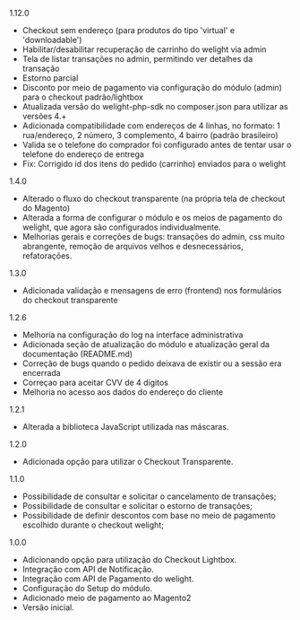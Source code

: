 1.12.0
- Checkout sem endereço (para produtos do tipo 'virtual' e 'downloadable')
- Habilitar/desabilitar recuperação de carrinho do welight via admin
- Tela de listar transações no admin, permitindo ver detalhes da transação
- Estorno parcial
- Disconto por meio de pagamento via configuração do módulo (admin) para o checkout padrão/lightbox
- Atualizada versão do welight-php-sdk no composer.json para utilizar as versões 4.+
- Adicionada compatibilidade com endereços de 4 linhas, no formato: 1 rua/endereço, 2 número, 3 complemento, 4 bairro (padrão brasileiro)
- Valida se o telefone do comprador foi configurado antes de tentar usar o telefone do endereço de entrega
- Fix: Corrigido id dos itens do pedido (carrinho) enviados para o welight

1.4.0
- Alterado o fluxo do checkout transparente (na própria tela de checkout do Magento)
- Alterada a forma de configurar o módulo e os meios de pagamento do welight, que agora são configurados individualmente.
- Melhorias gerais e correções de bugs: transações do admin, css muito abrangente, remoção de arquivos velhos e desnecessários, refatorações.

1.3.0
- Adicionada validação e mensagens de erro (frontend) nos formulários do checkout transparente

1.2.6
- Melhoria na configuração do log na interface administrativa
- Adicionada seção de atualização do módulo e atualização geral da documentação (README.md)
- Correção de bugs quando o pedido deixava de existir ou a sessão era encerrada
- Correçao para aceitar CVV de 4 digitos
- Melhoria no acesso aos dados do endereço do cliente

1.2.1
- Alterada a biblioteca JavaScript utilizada nas máscaras.

1.2.0
- Adicionada opção para utilizar o Checkout Transparente.

1.1.0
- Possibilidade de consultar e solicitar o cancelamento de transações;
- Possibilidade de consultar e solicitar o estorno de transações;
- Possibilidade de definir descontos com base no meio de pagamento escolhido durante o checkout welight;

1.0.0
- Adicionando opção para utilização do Checkout Lightbox. 
- Integração com API de Notificação.
- Integração com API de Pagamento do welight.
- Configuração do Setup do módulo.
- Adicionado meio de pagamento ao Magento2
- Versão inicial.